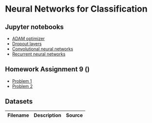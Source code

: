 # Neural Networks for Classification


## Jupyter notebooks
- [ADAM optimizer](https://nbviewer.org/github/um-perez-alvaro/Data-Science-Theory/blob/master/Jupyter%20Notebooks/Neural%20Networks%20-%20Advanced%20Topics/Adam%20Optimizer.ipynb)
- [Dropout layers](https://nbviewer.org/github/um-perez-alvaro/Data-Science-Theory/blob/master/Jupyter%20Notebooks/Neural%20Networks%20-%20Advanced%20Topics/Dropout.ipynb)
- [Convolutional neural networks](https://nbviewer.org/github/um-perez-alvaro/Data-Science-Theory/blob/master/Jupyter%20Notebooks/Convolutional%20neural%20networks/convolutional%20neural%20networks.ipynb)
- [Recurrent neural networks](https://nbviewer.org/github/um-perez-alvaro/Data-Science-Theory/blob/master/Jupyter%20Notebooks/Untitled%20Folder/Recurrent%20Neural%20Networks.ipynb)

## Homework Assignment 9 ()

- [Problem 1](https://nbviewer.org/github/um-perez-alvaro/Data-Science-Theory/blob/master/Jupyter%20Notebooks/Neural%20Networks%20-%20Advanced%20Topics/Untitled%20Folder/Problem%201.ipynb)
- [Problem 2](https://nbviewer.org/github/um-perez-alvaro/Data-Science-Theory/blob/master/Jupyter%20Notebooks/Neural%20Networks%20-%20Advanced%20Topics/Untitled%20Folder/Problem%202.ipynb)


## Datasets
Filename | Description |  Source
--- | --- |  --- 
